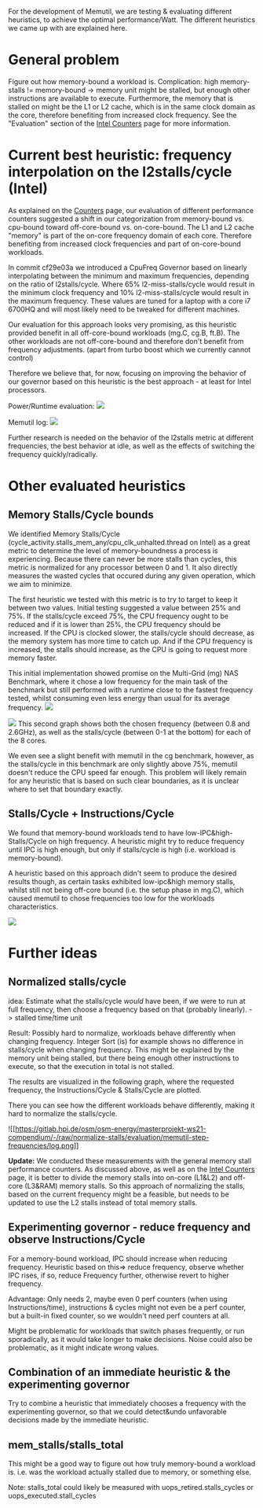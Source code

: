 For the development of Memutil, we are testing & evaluating different heuristics, to achieve the optimal performance/Watt. The different heuristics we came up with are explained here.

# General problem
Figure out how memory-bound a workload is.
Complication: high memory-stalls != memory-bound -> memory unit might be stalled, but enough other instructions are available to execute. Furthermore, the memory that is stalled on might be the L1 or L2 cache, which is in the same clock domain as the core, therefore benefiting from increased clock frequency.
See the "Evaluation" section of the [Intel Counters](Counters-Intel) page for more information.

# Current best heuristic: frequency interpolation on the l2stalls/cycle (Intel)
As explained on the [Counters](Counters-Intel) page, our evaluation of different performance counters suggested a shift in our categorization from memory-bound vs. cpu-bound toward off-core-bound vs. on-core-bound. The L1 and L2 cache "memory" is part of the on-core frequency domain of each core. Therefore benefiting from increased clock frequencies and part of on-core-bound workloads.

In commit cf29e03a we introduced a CpuFreq Governor based on linearly interpolating between the minimum and maximum frequencies, depending on the ratio of l2stalls/cycle.
Where 65% l2-miss-stalls/cycle would result in the minimum clock frequency and 10% l2-miss-stalls/cycle would result in the maximum frequency.
These values are tuned for a laptop with a core i7 6700HQ and will most likely need to be tweaked for different machines.

Our evaluation for this approach looks very promising, as this heuristic provided benefit in all off-core-bound workloads (mg.C, cg.B, ft.B).
The other workloads are not off-core-bound and therefore don't benefit from frequency adjustments. (apart from turbo boost which we currently cannot control)

Therefore we believe that, for now, focusing on improving the behavior of our governor based on this heuristic is the best approach - at least for Intel processors.

Power/Runtime evaluation:
![](https://gitlab.hpi.de/osm/osm-energy/masterprojekt-ws21-compendium/-/raw/master/evaluation/memutil-l2stall-lerp-leon-laptop-nas/evaluation.png)

Memutil log:
![](https://gitlab.hpi.de/osm/osm-energy/masterprojekt-ws21-compendium/-/raw/master/evaluation/memutil-l2stall-lerp-leon-laptop-nas/log-core0.png)

Further research is needed on the behavior of the l2stalls metric at different frequencies, the best behavior at idle, as well as the effects of switching the frequency quickly/radically.

# Other evaluated heuristics
## Memory Stalls/Cycle bounds
We identified Memory Stalls/Cycle (cycle_activity.stalls_mem_any/cpu_clk_unhalted.thread on Intel) as a great metric to determine the level of memory-boundness a process is experiencing.
Because there can never be more stalls than cycles, this metric is normalized for any processor between 0 and 1. It also directly measures the wasted cycles that occured during any given operation, which we aim to minimize.

The first heuristic we tested with this metric is to try to target to keep it between two values. Initial testing suggested a value between 25% and 75%.
If the stalls/cycle exceed 75%, the CPU frequency ought to be reduced and if it is lower than 25%, the CPU frequency should be increased.
If the CPU is clocked slower, the stalls/cycle should decrease, as the memory system has more time to catch up. And if the CPU frequency is increased, the stalls should increase, as the CPU is going to request more memory faster.

This initial implementation showed promise on the Multi-Grid (mg) NAS Benchmark, where it chose a low frequency for the main task of the benchmark but still performed with a runtime close to the fastest frequency tested, whilst consuming even less energy than usual for its average frequency.
![](https://gitlab.hpi.de/osm/osm-energy/masterprojekt-ws21-compendium/-/raw/master/evaluation/memutil-bounds-no-de-leon-laptop-nas-benchmarks/evaluation.png)

![](https://gitlab.hpi.de/osm/osm-energy/masterprojekt-ws21-compendium/-/raw/master/evaluation/memutil-bounds-no-de-leon-laptop-nas-benchmarks/log.png)
This second graph shows both the chosen frequency (between 0.8 and 2.6GHz), as well as the stalls/cycle (between 0-1 at the bottom) for each of the 8 cores.

We even see a slight benefit with memutil in the cg benchmark, however, as the stalls/cycle in this benchmark are only slightly above 75%, memutil doesn't reduce the CPU speed far enough.
This problem will likely remain for any heuristic that is based on such clear boundaries, as it is unclear where to set that boundary exactly.


## Stalls/Cycle + Instructions/Cycle
We found that memory-bound workloads tend to have low-IPC&high-Stalls/Cycle on high frequency. A heuristic might try to reduce frequency until IPC is high enough, but only if stalls/cycle is high (i.e. workload is memory-bound).

A heuristic based on this approach didn't seem to produce the desired results though, as certain tasks exhibited low-ipc&high memory stalls, whilst still not being off-core bound (i.e. the setup phase in mg.C), which caused memutil to chose frequencies too low for the workloads characteristics.

![](https://gitlab.hpi.de/osm/osm-energy/masterprojekt-ws21-compendium/-/raw/master/evaluation/memutil-ipc-spc-leon-laptop-nas/evaluation.png)

# Further ideas
## Normalized stalls/cycle
idea: Estimate what the stalls/cycle *would* have been, if we were to run at full frequency, then choose a frequency based on that (probably linearly). -> stalled time/time unit

Result: Possibly hard to normalize, workloads behave differently when changing frequency.
Integer Sort (is) for example shows no difference in stalls/cycle when changing frequency.
This might be explained by the memory unit being stalled, but there being enough other instructions to execute, so that the execution in total is not stalled.

The results are visualized in the following graph, where the requested frequency, the Instructions/Cycle & Stalls/Cycle are plotted.

There you can see how the different workloads behave differently, making it hard to normalize the stalls/cycle.

![[https://gitlab.hpi.de/osm/osm-energy/masterprojekt-ws21-compendium/-/raw/normalize-stalls/evaluation/memutil-step-frequencies/log.png]]

**Update:** We conducted these measurements with the general memory stall performance counters. As discussed above, as well as on the [Intel Counters](Counters-Intel) page, it is better to divide the memory stalls into on-core (L1&L2) and off-core (L3&RAM) memory stalls.
So this approach of normalizing the stalls, based on the current frequency might be a feasible, but needs to be updated to use the L2 stalls instead of total memory stalls.

## Experimenting governor - reduce frequency and observe Instructions/Cycle
For a memory-bound workload, IPC should increase when reducing frequency.
Heuristic based on this=> reduce frequency, observe whether IPC rises, if so, reduce Frequency further, otherwise revert to higher frequency.

Advantage: Only needs 2, maybe even 0 perf counters (when using Instructions/time), instructions & cycles might not even be a perf counter, but a built-in fixed counter, so we wouldn't need perf counters at all.

Might be problematic for workloads that switch phases frequently, or run sporadically, as it would take longer to make decisions. Noise could also be problematic, as it might indicate wrong values.

## Combination of an immediate heuristic & the experimenting governor
Try to combine a heuristic that immediately chooses a frequency with the experimenting governor, so that we could detect&undo unfavorable decisions made by the immediate heuristic.

## mem_stalls/stalls_total
This might be a good way to figure out how truly memory-bound a workload is.
i.e. was the workload actually stalled due to memory, or something else.

Note: stalls_total could likely be measured with uops_retired.stalls_cycles or uops_executed.stall_cycles